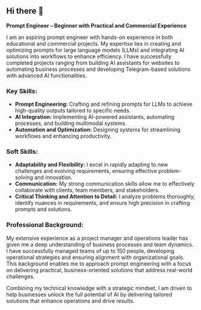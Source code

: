 ## Hi there 👋

**Prompt Engineer – Beginner with Practical and Commercial Experience**  

I am an aspiring prompt engineer with hands-on experience in both educational and commercial projects. My expertise lies in creating and optimizing prompts for large language models (LLMs) and integrating AI solutions into workflows to enhance efficiency. I have successfully completed projects ranging from building AI assistants for websites to automating business processes and developing Telegram-based solutions with advanced AI functionalities.  

### **Key Skills:**  
- **Prompt Engineering:** Crafting and refining prompts for LLMs to achieve high-quality outputs tailored to specific needs.  
- **AI Integration:** Implementing AI-powered assistants, automating processes, and building multimodal systems.  
- **Automation and Optimization:** Designing systems for streamlining workflows and enhancing productivity.  

### **Soft Skills:**  
- **Adaptability and Flexibility:** I excel in rapidly adapting to new challenges and evolving requirements, ensuring effective problem-solving and innovation.  
- **Communication:** My strong communication skills allow me to effectively collaborate with clients, team members, and stakeholders.  
- **Critical Thinking and Attention to Detail:** I analyze problems thoroughly, identify nuances in requirements, and ensure high precision in crafting prompts and solutions.  

### **Professional Background:**  
My extensive experience as a project manager and operations leader has given me a deep understanding of business processes and team dynamics. I have successfully managed teams of up to 150 people, developing operational strategies and ensuring alignment with organizational goals. This background enables me to approach prompt engineering with a focus on delivering practical, business-oriented solutions that address real-world challenges.  

Combining my technical knowledge with a strategic mindset, I am driven to help businesses unlock the full potential of AI by delivering tailored solutions that enhance operations and drive results.  
